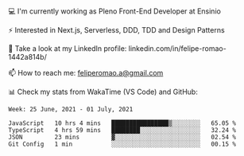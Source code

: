 💻 I'm currently working as Pleno Front-End Developer at Ensinio

⚡ Interested in Next.js, Serverless, DDD, TDD and Design Patterns

👥 Take a look at my LinkedIn profile: linkedin.com/in/felipe-romao-1442a814b/

📫 How to reach me: feliperomao.a@gmail.com

📊 Check my stats from WakaTime (VS Code) and GitHub:

<!--START_SECTION:waka-->
```text
Week: 25 June, 2021 - 01 July, 2021

JavaScript   10 hrs 4 mins   ████████████████▒░░░░░░░░   65.05 % 
TypeScript   4 hrs 59 mins   ████████░░░░░░░░░░░░░░░░░   32.24 % 
JSON         23 mins         ▓░░░░░░░░░░░░░░░░░░░░░░░░   02.54 % 
Git Config   1 min           ░░░░░░░░░░░░░░░░░░░░░░░░░   00.15 % 
```
<!--END_SECTION:waka-->
